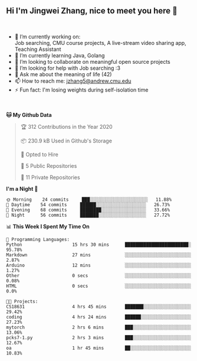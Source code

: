 Hi I'm Jingwei Zhang, nice to meet you here 👋
---
<br>


- 🔭 I’m currently working on: <br>
    Job searching, CMU course projects, A live-stream video sharing app, Teaching Assistant
- 🌱 I’m currently learning Java, Golang
- 👯 I’m looking to collaborate on meaningful open source projects
- 🤔 I’m looking for help with Job searching :3
- 💬 Ask me about the meaning of life (42)
- 📫 How to reach me: jzhang5@andrew.cmu.edu
- ⚡ Fun fact: I'm losing weights during self-isolation time
<br>


<!--START_SECTION:waka-->
**🐱 My Github Data** 

> 🏆 312 Contributions in the Year 2020
 > 
> 📦 230.9 kB Used in Github's Storage 
 > 
> 💼 Opted to Hire
 > 
> 📜 5 Public Repositories
 > 
> 🔑 11 Private Repositories 

**I'm a Night 🦉** 

```text
🌞 Morning    24 commits     ███░░░░░░░░░░░░░░░░░░░░░░   11.88% 
🌆 Daytime    54 commits     ██████░░░░░░░░░░░░░░░░░░░   26.73% 
🌃 Evening    68 commits     ████████░░░░░░░░░░░░░░░░░   33.66% 
🌙 Night      56 commits     ███████░░░░░░░░░░░░░░░░░░   27.72%

```


📊 **This Week I Spent My Time On** 

```text
💬 Programming Languages: 
Python                   15 hrs 30 mins      ████████████████████████░   95.78% 
Markdown                 27 mins             ░░░░░░░░░░░░░░░░░░░░░░░░░   2.87% 
Arduino                  12 mins             ░░░░░░░░░░░░░░░░░░░░░░░░░   1.27% 
Other                    0 secs              ░░░░░░░░░░░░░░░░░░░░░░░░░   0.08% 
HTML                     0 secs              ░░░░░░░░░░░░░░░░░░░░░░░░░   0.0%

🐱‍💻 Projects: 
CS18631                  4 hrs 45 mins       ███████░░░░░░░░░░░░░░░░░░   29.42% 
coding                   4 hrs 24 mins       ██████░░░░░░░░░░░░░░░░░░░   27.23% 
mytorch                  2 hrs 6 mins        ███░░░░░░░░░░░░░░░░░░░░░░   13.06% 
pcks7-1.py               2 hrs 3 mins        ███░░░░░░░░░░░░░░░░░░░░░░   12.67% 
oa                       1 hr 45 mins        ██░░░░░░░░░░░░░░░░░░░░░░░   10.83%

```


<!--END_SECTION:waka-->

